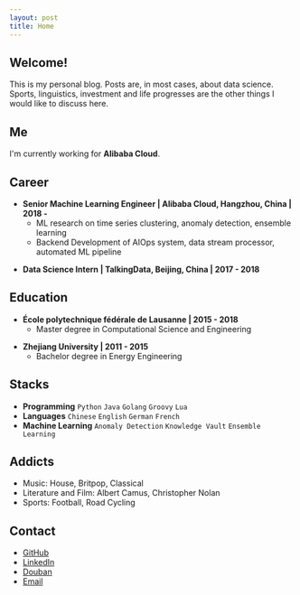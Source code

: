 ```yaml
---
layout: post
title: Home
---
```


## Welcome!

This is my personal blog. Posts are, in most cases, about data science. Sports, linguistics, investment and life progresses are the other things I would like to discuss here.


## Me

I'm currently working for **Alibaba Cloud**.


## Career

- **Senior Machine Learning Engineer \| Alibaba Cloud, Hangzhou, China \| 2018 -**
	+ ML research on time series clustering, anomaly detection, ensemble learning
	+ Backend Development of AIOps system, data stream processor, automated ML pipeline

[]()

- **Data Science Intern \| TalkingData, Beijing, China \| 2017 - 2018**


## Education

-  **École polytechnique fédérale de Lausanne \| 2015 - 2018**
	+ Master degree in Computational Science and Engineering

[]() <!--as blank line-->

- **Zhejiang University \| 2011 - 2015**
	+ Bachelor degree in Energy Engineering


## Stacks

- **Programming** `Python` `Java` `Golang` `Groovy` `Lua`
- **Languages** `Chinese` `English` `German` `French`
- **Machine Learning** `Anomaly Detection` `Knowledge Vault` `Ensemble Learning`


## Addicts
- Music: House, Britpop, Classical
- Literature and Film: Albert Camus, Christopher Nolan
- Sports: Football, Road Cycling


## Contact

- [GitHub](https://github.com/Jiaxigu)
- [LinkedIn](https://www.linkedin.com/in/jiaxigu/)
- [Douban](https://www.douban.com/people/macnir/)
- [Email](mailto:mcjxgu@163.com)

